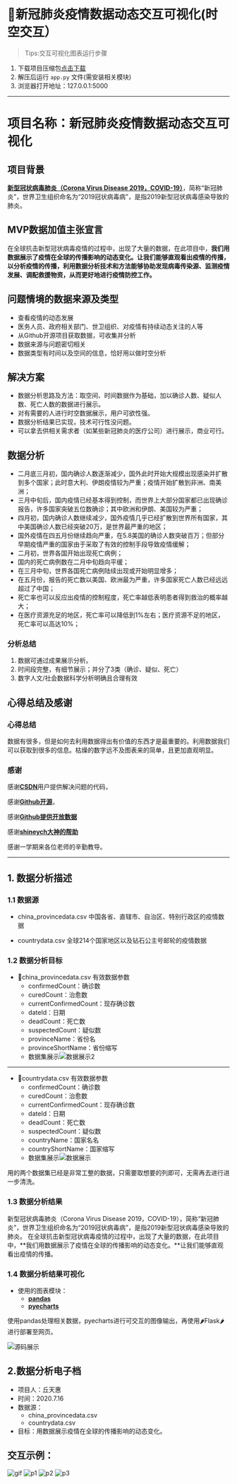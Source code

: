 # 🦠新冠肺炎疫情数据动态交互可视化(时空交互）

> Tips:交互可视化图表运行步骤

  1. 下载项目压缩包[点击下载](https://gitee.com/autumnhui/Learn_PythonDA/raw/master/%E5%AE%9E%E8%B7%B5%E9%A1%B9%E7%9B%AE/Prj_Covid-19/Prj_Covid-19.zip)
  2. 解压后运行  ```app.py``` 文件(需安装相关模块)
  3. 浏览器打开地址：127.0.0.1:5000

---

# 项目名称：新冠肺炎疫情数据动态交互可视化

## 项目背景

[**新型冠状病毒肺炎（Corona Virus Disease 2019，COVID-19）**](https://baike.baidu.com/item/%E6%96%B0%E5%9E%8B%E5%86%A0%E7%8A%B6%E7%97%85%E6%AF%92%E8%82%BA%E7%82%8E/24282529?fromtitle=%E6%96%B0%E5%86%A0%E8%82%BA%E7%82%8E&fromid=24330426&fr=aladdin)，简称“新冠肺炎”，世界卫生组织命名为“2019冠状病毒病”，是指2019新型冠状病毒感染导致的肺炎。

## MVP数据加值主张宣言

在全球抗击新型冠状病毒疫情的过程中，出现了大量的数据，在此项目中，**我们用数据展示了疫情在全球的传播影响的动态变化。**让我们能够直观看出疫情的传播，以分析疫情的传播，利用数据分析技术和方法**能够协助发现病毒传染源、监测疫情发展、调配救援物资，从而更好地进行疫情防控工作。**


## 问题情境的数据来源及类型

- 查看疫情的动态发展
- 医务人员、政府相关部门、世卫组织、对疫情有持续动态关注的人等
- 从Github开源项目获取数据，可收集并分析
- 数据来源与问题密切相关
- 数据类型有时间以及空间的信息，恰好用以做时空分析

## 解决方案

- 数据分析思路及方法：取空间、时间数据作为基础，加以确诊人数、疑似人数、死亡人数的数据进行展示。
- 对有需要的人进行时空数据展示，用户可欲性强。
- 数据分析结果已实现，技术可行性没问题。
- 可以拿去供相关需求者（如某些新冠肺炎的医疗公司）进行展示，商业可行。

## 数据分析

- 二月底三月初，国内确诊人数逐渐减少，国外此时开始大规模出现感染并扩散到多个国家；此时意大利、伊朗疫情较为严重；疫情开始扩散到非洲、南美洲；
- 三月中旬后，国内疫情已经基本得到控制，而世界上大部分国家都已出现确诊报告，许多国家突破五位数确诊；其中欧洲和伊朗、美国较为严重；
- 四月初，国内确诊人数继续减少，国外疫情几乎已经扩散到世界所有国家，其中美国确诊人数已经突破20万，是世界最严重的地区；
- 国外疫情在四五月份继续趋向严重，在5.8美国的确诊人数突破百万；但部分早期疫情严重的国家由于采取了有效的控制手段导致疫情缓解；
- 二月初，世界各国开始出现死亡病例；
- 国内的死亡病例数在二月中旬趋向平缓；
- 在三月中旬，世界各国死亡病例陆续出现或开始明显增多；
- 在五月份，报告的死亡数以美国、欧洲最为严重，许多国家死亡人数已经远远超过了中国；
- 死亡率也可以反应出疫情的控制程度，死亡率越低表明患者得到救治的概率越大；
- 在医疗资源充足的地区，死亡率可以降低到1%左右；医疗资源不足的地区，死亡率可以高达10%；


### 分析总结

1. 数据可通过成果展示分析。
2. 时间段完整，有细节展示；并分了3类（确诊、疑似、死亡）
3. 数字人文/社会数据科学分析明确且合理有效

## 心得总结及感谢

### 心得总结

数据有很多，但是如何去利用数据得出有价值的东西才是最重要的。利用数据我们可以获取到很多的信息。枯燥的数字远不及图表来的简单，且更加直观明显。

### 感谢

感谢[**CSDN**](csdn.net)用户提供解决问题的代码，

感谢[**Github开源**](https://github.com)，

感谢[**Github提供开放数据**](https://github.com/datasets/covid-19/)

感谢[**shineych大神的帮助**](https://blog.csdn.net/shineych/article/details/104231072)

感谢一学期来各位老师的辛勤教导。

---

## 1. 数据分析描述

### 1.1 数据源

- china_provincedata.csv 中国各省、直辖市、自治区、特别行政区的疫情数据

- countrydata.csv 全球214个国家地区以及钻石公主号邮轮的疫情数据

### 1.2 数据分析目标

- 📁china_provincedata.csv 有效数据参数
  - confirmedCount：确诊数
  - curedCount：治愈数
  - currentConfirmedCount：现存确诊数
  - dateId：日期
  - deadCount：死亡数
  - suspectedCount：疑似数
  - provinceName：省份名
  - provinceShortName：省份缩写
  - 数据集展示![数据展示2](./pic/数据集展示2.png)
  
---

- 📁countrydata.csv 有效数据参数
  - confirmedCount：确诊数
  - curedCount：治愈数
  - currentConfirmedCount：现存确诊数
  - dateId：日期
  - deadCount：死亡数
  - suspectedCount：疑似数
  - countryName：国家名名
  - countryShortName：国家缩写
  - 数据集展示![数据展示](./pic/数据集展示.png)

用的两个数据集已经是非常工整的数据，只需要取想要的列即可，无需再去进行进一步清洗。

### 1.3 数据分析结果

新型冠状病毒肺炎（Corona Virus Disease 2019，COVID-19），简称“新冠肺炎”，世界卫生组织命名为“2019冠状病毒病”，是指2019新型冠状病毒感染导致的肺炎。
在全球抗击新型冠状病毒疫情的过程中，出现了大量的数据，在此项目中，**我们用数据展示了疫情在全球的传播影响的动态变化。**让我们能够直观看出疫情的传播。

### 1.4 数据分析结果可视化

- 使用的图表模块：
  - [**pandas**](https://pandas.pydata.org/)
  - [**pyecharts**](http://pyecharts.herokuapp.com/)

使用pandas处理相关数据，pyecharts进行可交互的图像输出，再使用🌶Flask🌶进行部署至网页。

![源码展示](./pic/源码展示.png)

## 2.数据分析电子档

- 项目人：丘天惠
- 时间：2020.7.16
- 数据源：
  - china_provincedata.csv
  - countrydata.csv
- 目标：用数据展示疫情在全球的传播影响的动态变化。

## 交互示例：

![gif](./pic/show.gif)
![p1](./pic/p1.png)
![p2](./pic/p2.png)
![p3](./pic/p3.png)